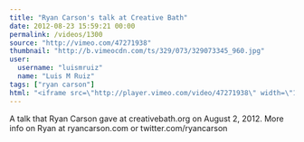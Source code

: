 ```yaml
---
title: "Ryan Carson's talk at Creative Bath"
date: 2012-08-23 15:59:21 00:00
permalink: /videos/1300
source: "http://vimeo.com/47271938"
thumbnail: "http://b.vimeocdn.com/ts/329/073/329073345_960.jpg"
user:
  username: "luismruiz"
  name: "Luis M Ruiz"
tags: ["ryan carson"]
html: "<iframe src=\"http://player.vimeo.com/video/47271938\" width=\"1280\" height=\"720\" frameborder=\"0\" webkitAllowFullScreen mozallowfullscreen allowFullScreen></iframe>"
---
```


A talk that Ryan Carson gave at creativebath.org on August 2, 2012. More info on Ryan at ryancarson.com or twitter.com/ryancarson